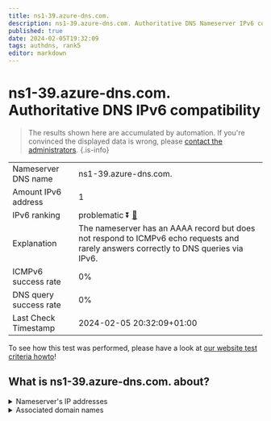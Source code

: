```yaml
---
title: ns1-39.azure-dns.com.
description: ns1-39.azure-dns.com. Authoritative DNS Nameserver IPv6 compatibility
published: true
date: 2024-02-05T19:32:09
tags: authdns, rank5
editor: markdown
---
```


# ns1-39.azure-dns.com. Authoritative DNS IPv6 compatibility

> The results shown here are accumulated by automation. If you're convinced the displayed data is wrong, please [contact the administrators](/howto/chat). 
{.is-info}




|   |   |
| - | - |
| Nameserver DNS name | ns1-39.azure-dns.com.
| Amount IPv6 address | 1
| IPv6 ranking | problematic :arrow_double_down: [🔗](/howto/ranking) |
| Explanation | The nameserver has an AAAA record but does not respond to ICMPv6 echo requests and rarely answers correctly to DNS queries via IPv6. |
| ICMPv6 success rate | 0%|
| DNS query success rate | 0% |
| Last Check Timestamp | 2024-02-05 20:32:09+01:00 |

To see how this test was performed, please have a look at [our website test criteria howto](/howto/testcriteria/authdns)!


## What is ns1-39.azure-dns.com. about?




<details>
<summary>Nameserver's IP addresses</summary>

2603:1061:0:10::27

</details>



<details>
<summary>Associated domain names</summary>

www.microsoft.com

</details>
